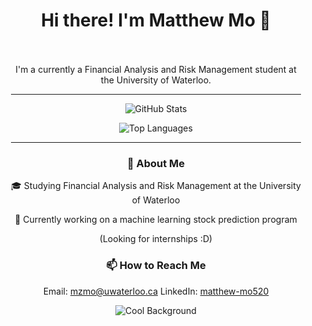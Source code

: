 <h1 align="center">Hi there! I'm Matthew Mo 👋</h1>



<div align="center" style="background: url('https://wallpapers-clan.com/wp-content/uploads/2024/03/starfall-night-sky-mountains-aesthetic-gif-preview-desktop-wallpaper.gif'); background-size: cover; padding: 20px;">

I'm a currently a Financial Analysis and Risk Management student at the University of Waterloo. 



---

![GitHub Stats](https://github-readme-stats.vercel.app/api?username=MatthewMo520&count_private=true&show_icons=true&theme=rose_pine&icon_color=6a5acd&hide_border=true&line_height=28&custom_title=Contribution%20Statistics&count_private=true)

![Top Languages](https://github-readme-stats.vercel.app/api/top-langs?username=MatthewMo520&theme=rose_pine&hide_border=true&layout=compact&langs_count=10&card_width=333)

---

### 🌟 About Me
🎓 Studying Financial Analysis and Risk Management at the University of Waterloo

🔭 Currently working on a machine learning stock prediction program

(Looking for internships :D)

<!--- 🌱 Learning about [Topics or Technologies]
- 🤔 Seeking help with [Topics You Need Help With]
- 💬 Ask me about [Your Expertise or Interests]-->

### 📫 How to Reach Me
Email: mzmo@uwaterloo.ca
LinkedIn: [matthew-mo520](https://www.linkedin.com/in/matthew-mo520/)
<!--- Twitter: [Your Twitter Handle]-->

<!--### ⚡ Fun Fact
- [Your Fun Fact]-->
![Cool Background](https://wallpapers-clan.com/wp-content/uploads/2024/03/starfall-night-sky-mountains-aesthetic-gif-preview-desktop-wallpaper.gif)


</div>
